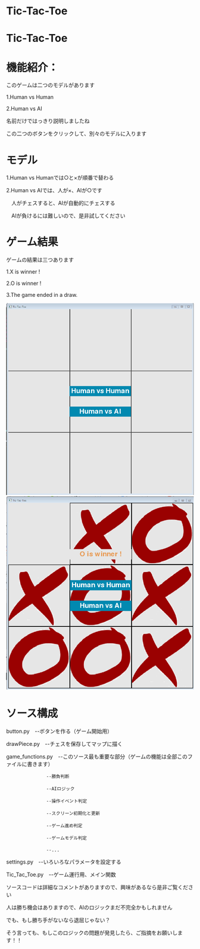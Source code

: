 # Tic-Tac-Toe

# Tic-Tac-Toe
# 機能紹介：
このゲームは二つのモデルがあります

1.Human vs Human

2.Human vs AI

名前だけではっきり説明しましたね

この二つのボタンをクリックして、別々のモデルに入ります

# モデル
1.Human vs Humanでは○と×が順番で替わる

2.Human vs AIでは、人が×、AIが○です

　人がチェスすると、AIが自動的にチェスする
 
　AIが負けるには難しいので、是非試してください

# ゲーム結果
ゲームの結果は三つあります

1.X is winner !

2.O is winner !

3.The game ended in a draw.



![image](https://github.com/yuzhisheng14/Tic-Tac-Toe/blob/master/screenshot/Capture.PNG)
![image](https://github.com/yuzhisheng14/Tic-Tac-Toe/blob/master/screenshot/Capture02.PNG)


# ソース構成
button.py　--ボタンを作る（ゲーム開始用）

drawPiece.py　--チェスを保存してマップに描く

game_functions.py　--このソース最も重要な部分（ゲームの機能は全部このファイルに書きます）

                   --勝負判断
                   
                   --AIロジック
                   
                   --操作イベント判定
                   
                   --スクリーン初期化と更新
                   
                   --ゲーム進め判定
                   
                   --ゲームモデル判定
                   
                   --...
                   

settings.py　--いろいろなパラメータを設定する

Tic_Tac_Toe.py　--ゲーム運行用、メイン関数

ソースコードは詳細なコメントがありますので、興味があるなら是非ご覧ください

人は勝ち機会はありますので、AIのロジックまだ不完全かもしれません

でも、もし勝ち手がないなら退屈じゃない？

そう言っても、もしこのロジックの問題が発見したら、ご指摘をお願いします！！
